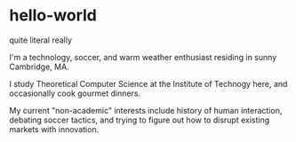# hello-world
quite literal really

I'm a technology, soccer, and warm weather enthusiast
residing in sunny Cambridge, MA.

I study Theoretical Computer Science at the Institute of Technogy here, 
and occasionally cook gourmet dinners. 

My current "non-academic" interests include history of human interaction, 
debating soccer tactics, and trying to figure out how to disrupt existing 
markets with innovation.
